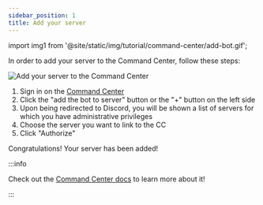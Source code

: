 ```yaml
---
sidebar_position: 1
title: Add your server
---
```


import img1 from '@site/static/img/tutorial/command-center/add-bot.gif';

In order to add your server to the Command Center, follow these steps:

<div class="text--center">
  <img  src={img1} alt="Add your server to the Command Center" />
</div>

1. Sign in on the [Command Center](https://cc.collab.land)
2. Click the "add the bot to server" button or the "+" button on the left side
3. Upon being redirected to Discord, you will be shown a list of servers for which you have administrative privileges
4. Choose the server you want to link to the CC
5. Click "Authorize"

Congratulations! Your server has been added!

:::info

Check out the [Command Center docs](/help-docs/key-features/command-center) to learn more about it!

:::
